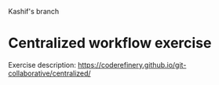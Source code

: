 Kashif's branch
# Centralized workflow exercise

Exercise description: https://coderefinery.github.io/git-collaborative/centralized/
